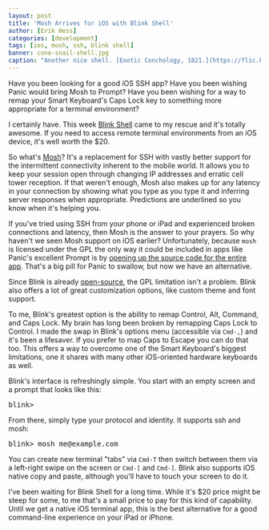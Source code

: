 ```yaml
---
layout: post
title: 'Mosh Arrives for iOS with Blink Shell'
author: [Erik Hess]
categories: [development]
tags: [ios, mosh, ssh, blink shell]
banner: cone-snail-shell.jpg
caption: "Another nice shell. [Exotic Conchology, 1821.](https://flic.kr/p/odvuLE)"
---
```


Have you been looking for a good iOS SSH app? Have you been wishing Panic would bring Mosh to Prompt? Have you been wishing for a way to remap your Smart Keyboard's Caps Lock key to something more appropriate for a terminal environment?

I certainly have. This week [Blink Shell](http://www.blink.sh/ "Blink Shell") came to my rescue and it's totally awesome. If you need to access remote terminal environments from an iOS device, it's well worth the $20.

So what's [Mosh](http://mosh.org "Mosh")? It's a replacement for SSH with vastly better support for the intermittent connectivity inherent to the mobile world. It allows you to keep your session open through changing IP addresses and erratic cell tower reception. If that weren't enough, Mosh also makes up for any latency in your connection by showing what you type as you type it and inferring server responses when appropriate. Predictions are underlined so you know when it's helping you.

If you've tried using SSH from your phone or iPad and experienced broken connections and latency, then Mosh is the answer to your prayers. So why haven't we seen Mosh support on iOS earlier? Unfortunately, because `mosh` is licensed under the GPL the only way it could be included in apps like Panic's excellent Prompt is by [opening up the source code for the entire app](https://library.panic.com/prompt/prompt-mosh/). That's a big pill for Panic to swallow, but now we have an alternative.

Since Blink is already [open-source](https://github.com/blinksh/blink), the GPL limitation isn't a problem. Blink also offers a lot of great customization options, like custom theme and font support. 

To me, Blink's greatest option is the ability to remap Control, Alt, Command, and Caps Lock. My brain has long been broken by remapping Caps Lock to Control. I made the swap in Blink's options menu (accessible via `Cmd-,`) and it's been a lifesaver. If you prefer to map Caps to Escape you can do that too. This offers a way to overcome one of the Smart Keyboard's biggest limitations, one it shares with many other iOS-oriented hardware keyboards as well.

Blink's interface is refreshingly simple. You start with an empty screen and a prompt that looks like this:

<pre class="prettyprint lang-sh">
blink>
</pre>

From there, simply type your protocol and identity. It supports ssh and mosh:

<pre class="prettyprint lang-sh">
blink> mosh me@example.com
</pre>

You can create new terminal "tabs" via `Cmd-T` then switch between them via a left-right swipe on the screen or `Cmd-[` and `Cmd-]`. Blink also supports iOS native copy and paste, although you'll have to touch your screen to do it.

I've been waiting for Blink Shell for a long time. While it's $20 price might be steep for some, to me that's a small price to pay for this kind of capability. Until we get a native iOS terminal app, this is the best alternative for a good command-line experience on your iPad or iPhone.
